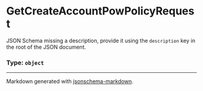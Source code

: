# GetCreateAccountPowPolicyRequest

JSON Schema missing a description, provide it using the `description` key in the root of the JSON document.

### Type: `object`


---

Markdown generated with [jsonschema-markdown](https://github.com/elisiariocouto/jsonschema-markdown).
